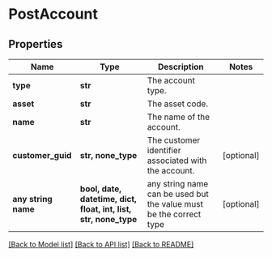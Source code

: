 # PostAccount


## Properties
Name | Type | Description | Notes
------------ | ------------- | ------------- | -------------
**type** | **str** | The account type. | 
**asset** | **str** | The asset code. | 
**name** | **str** | The name of the account. | 
**customer_guid** | **str, none_type** | The customer identifier associated with the account. | [optional] 
**any string name** | **bool, date, datetime, dict, float, int, list, str, none_type** | any string name can be used but the value must be the correct type | [optional]

[[Back to Model list]](../README.md#documentation-for-models) [[Back to API list]](../README.md#documentation-for-api-endpoints) [[Back to README]](../README.md)



